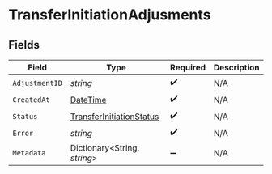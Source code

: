 # TransferInitiationAdjusments


## Fields

| Field                                                                                 | Type                                                                                  | Required                                                                              | Description                                                                           |
| ------------------------------------------------------------------------------------- | ------------------------------------------------------------------------------------- | ------------------------------------------------------------------------------------- | ------------------------------------------------------------------------------------- |
| `AdjustmentID`                                                                        | *string*                                                                              | :heavy_check_mark:                                                                    | N/A                                                                                   |
| `CreatedAt`                                                                           | [DateTime](https://learn.microsoft.com/en-us/dotnet/api/system.datetime?view=net-5.0) | :heavy_check_mark:                                                                    | N/A                                                                                   |
| `Status`                                                                              | [TransferInitiationStatus](../../Models/Components/TransferInitiationStatus.md)       | :heavy_check_mark:                                                                    | N/A                                                                                   |
| `Error`                                                                               | *string*                                                                              | :heavy_check_mark:                                                                    | N/A                                                                                   |
| `Metadata`                                                                            | Dictionary<String, *string*>                                                          | :heavy_minus_sign:                                                                    | N/A                                                                                   |